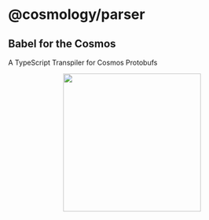 # @cosmology/parser
## Babel for the Cosmos

A TypeScript Transpiler for Cosmos Protobufs

<p align="center">
  <img width="280" src="https://user-images.githubusercontent.com/545047/163644159-e5e5c22b-ad60-421e-aabd-31f06d3e3f4d.png">
</p>

